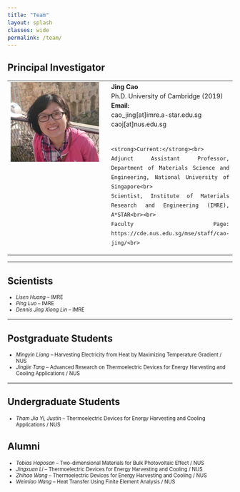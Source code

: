 ```yaml
---
title: "Team"
layout: splash
classes: wide
permalink: /team/
---
```


<h2>Principal Investigator</h2>

<table>
<tr>
  <td width="280" style="vertical-align:top; padding-right:20px;">
    <img src="/assets/images/Jing.jpg" alt="Jing Cao" width="260"/>
  </td>
  <td style="text-align:justify; line-height:1.5;">
    <strong>Jing Cao</strong><br>
    Ph.D. University of Cambridge (2019) <br>
    <strong>Email:</strong> <br> cao_jing[at]imre.a-star.edu.sg <br> caoj[at]nus.edu.sg<br><br>
    
    <strong>Current:</strong><br>
    Adjunct Assistant Professor, Department of Materials Science and Engineering, National University of Singapore<br>
    Scientist, Institute of Materials Research and Engineering (IMRE), A*STAR<br><br>
    Faculty Page: https://cde.nus.edu.sg/mse/staff/cao-jing/<br>
  </td>
</tr>
</table>

---

## Scientists

<div style="font-size:80%">
<ul>
  <li><em>Lisen Huang</em> – IMRE</li>
  <li><em>Ping Luo</em> – IMRE</li>
  <li><em>Dennis Jing Xiong Lin</em> – IMRE</li>
</ul>
</div>

---

## Postgraduate Students

<div style="font-size:80%">
<ul>
  <li><em>Mingyin Liang</em> – Harvesting Electricity from Heat by Maximizing Temperature Gradient / NUS</li>
  <li><em>Jingjie Tang</em> – Advanced Research on Thermoelectric Devices for Energy Harvesting and Cooling Applications / NUS</li>
</ul>
</div>

---

## Undergraduate Students

<div style="font-size:80%">
<ul>
  <li><em>Tham Jia Yi, Justin</em> – Thermoelectric Devices for Energy Harvesting and Cooling Applications / NUS</li>
</ul>
</div>

## Alumni
<div style="font-size:80%">
<ul>
  <li><em>Tobias Haposan</em> – Two-dimensional Materials for Bulk Photovoltaic Effect / NUS</li>
  <li><em>Jingxuan Li</em> – Thermoelectric Devices for Energy Harvesting and Cooling / NUS</li>
  <li><em>Zhihao Wang</em> – Thermoelectric Devices for Energy Harvesting and Cooling / NUS</li>
  <li><em>Weimiao Wang</em> – Heat Transfer Using Finite Element Analysis / NUS</li>
</ul>
</div>
